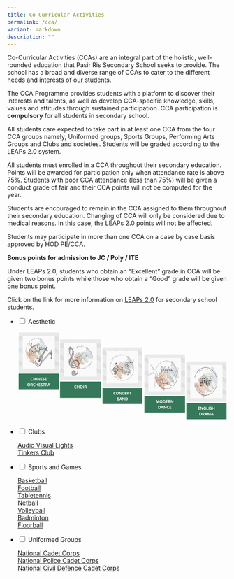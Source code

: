 ```yaml
---
title: Co Curricular Activities
permalink: /cca/
variant: markdown
description: ""
---
```

Co-Curricular Activities (CCAs) are an integral part of the holistic, well-rounded education that Pasir Ris Secondary School seeks to provide. The school has a broad and diverse range of CCAs to cater to the different needs and interests of our students.

The CCA Programme provides students with a platform to discover their interests and talents, as well as develop CCA-specific knowledge, skills, values and attitudes through sustained participation. CCA participation is **compulsory** for all students in secondary school. 

All students care expected to take part in at least one CCA from the four CCA groups namely, Uniformed groups, Sports Groups, Performing Arts Groups and Clubs and societies. Students will be graded according to the LEAPs 2.0 system.

All students must enrolled in a CCA throughout their secondary education. Points will be awarded for participation only when attendance rate is above 75%. Students with poor CCA attendance (less than 75%) will be given a conduct grade of fair and their CCA points will not be computed for the year.
 
Students are encouraged to remain in the CCA assigned to them throughout their secondary education. Changing of CCA will only be considered due to medical reasons. In this case, the LEAPs 2.0 points will not be affected.

Students may participate in more than one CCA on a case by case basis approved by HOD PE/CCA.

**Bonus points for admission to JC / Poly / ITE**

Under LEAPs 2.0, students who obtain an “Excellent” grade in CCA will be given two bonus points while those who obtain a “Good” grade will be given one bonus point.

Click on the link for more information on&nbsp;[LEAPs 2.0](https://www.moe.gov.sg/education-in-sg/our-programmes/cca/leaps2-0) for secondary school students.

<ul class="jekyllcodex_accordion">
  
<li><input type="checkbox" id="accordion1">  
<label for="accordion1">Aesthetic</label><div>  
<p>
	
[<img src="/images/ChineseOrchestra.png" style="width:20%;float:left">](/cca/Aesthetic/Chinese-Orchestra/)	 
[<img src="/images/Choir.png" style="width:20%;float:left">](/cca/Aesthetic/Choir/)		 
[<img src="/images/ConcertBand.png" style="width:20%;float:left">](/cca/Aesthetic/Concert-Band/)		 
[<img src="/images/ModernDance.png" style="width:20%;float:left">](/cca/Aesthetic/Modern-Dance/)		 
[<img src="/images/EnglishDrama.png" style="width:20%">](/cca/Aesthetic/English-Drama/)
</p>  
</div></li>  	
<li><input type="checkbox" id="accordion2">  
<label for="accordion2">Clubs</label><div>  
<p>

[Audio Visual Lights](/cca/Clubs/Audio-Visual-Lights/)<br>
[Tinkers Club](/cca/Clubs/Tinkers-Club/)</p>  
	
</div></li>    
<li><input type="checkbox" id="accordion3">  
<label for="accordion3">Sports and Games</label><div>  
<p>
	
[Basketball]([Basketball](/cca/Sports-and-Games/Basketball/)/cca/Sports-and-Games/Basketball/)<br>
[Football](/cca/Sports-and-Games/Football/)<br>
[Tabletennis](/cca/Sports-and-Games/Table-Tennis/) <br>
[Netball](/cca/Sports-and-Games/Netball/) <br>
[Volleyball](/cca/Sports-and-Games/Volleyball/) <br>
[Badminton](/cca/Sports-and-Games/Badminton/)<br>
[Floorball](/cca/Sports-and-Games/Floorball/)

</p>  
</div></li>  
<li><input type="checkbox" id="accordion4">  
<label for="accordion4">Uniformed Groups</label><div>  
<p>
	

[National Cadet Corps](/cca/Uniformed-Groups/National-Cadet-Corps/)<br>
[National Police Cadet Corps](/cca/Uniformed-Groups/National-Police-Cadet-Corps/)<br>
[National Civil Defence Cadet Corps](/cca/Uniformed-Groups/National-Civil-Defence-Cadet-Corps/)





	
</p>  
</div></li>
</ul>